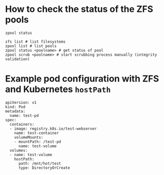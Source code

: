 # How to check the status of the ZFS pools
```
zpool status

zfs list # list filesystems
zpool list # list pools
zpool status <poolname> # get status of pool
zpool scrub <poolname> # start scrubbing process manually (integrity validation)
```

# Example pod configuration with ZFS and Kubernetes `hostPath`
```
apiVersion: v1
kind: Pod
metadata:
  name: test-pd
spec:
  containers:
  - image: registry.k8s.io/test-webserver
    name: test-container
    volumeMounts:
    - mountPath: /test-pd
      name: test-volume
  volumes:
  - name: test-volume
    hostPath:
      path: /mnt/hot/test
      type: DirectoryOrCreate
```

